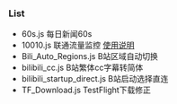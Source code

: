 ### List

- 60s.js 每日新闻60s
- 10010.js  联通流量监控 [使用说明](https://github.com/xream/scripts/tree/main/surge/modules/10010v3)
- Bili_Auto_Regions.js B站区域自动切换
- bilibili_cc.js B站繁体cc字幕转简体
- bilibili_startup_direct.js  B站启动选择直连
- TF_Download.js   TestFlight下载修正